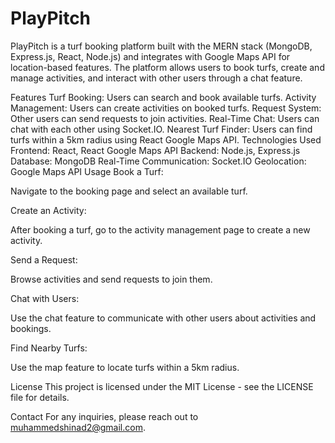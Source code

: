 # PlayPitch
PlayPitch is a turf booking platform built with the MERN stack (MongoDB, Express.js, React, Node.js) and integrates with Google Maps API for location-based features. The platform allows users to book turfs, create and manage activities, and interact with other users through a chat feature.

Features
Turf Booking: Users can search and book available turfs.
Activity Management: Users can create activities on booked turfs.
Request System: Other users can send requests to join activities.
Real-Time Chat: Users can chat with each other using Socket.IO.
Nearest Turf Finder: Users can find turfs within a 5km radius using React Google Maps API.
Technologies Used
Frontend: React, React Google Maps API
Backend: Node.js, Express.js
Database: MongoDB
Real-Time Communication: Socket.IO
Geolocation: Google Maps API
Usage
Book a Turf:

Navigate to the booking page and select an available turf.

Create an Activity:

After booking a turf, go to the activity management page to create a new activity.

Send a Request:

Browse activities and send requests to join them.

Chat with Users:

Use the chat feature to communicate with other users about activities and bookings.

Find Nearby Turfs:

Use the map feature to locate turfs within a 5km radius.

License
This project is licensed under the MIT License - see the LICENSE file for details.

Contact
For any inquiries, please reach out to muhammedshinad2@gmail.com.
